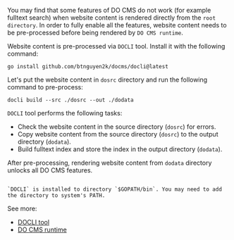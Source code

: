 You may find that some features of DO CMS do not work (for example fulltext search) when website content is rendered directly from the `root directory`. In order to fully enable all the features, website content needs to be pre-processed before being rendered by `DO CMS runtime`.

Website content is pre-processed via `DOCLI` tool.  Install it with the following command:

```shell
go install github.com/btnguyen2k/docms/docli@latest
```

Let's put the website content in `dosrc` directory and run the following command to pre-process:

```shell
docli build --src ./dosrc --out ./dodata
```

`DOCLI` tool performs the following tasks:
- Check the website content in the source directory (`dosrc`) for errors.
- Copy website content from the source directory (`dosrc`) to the output directory (`dodata`).
- Build fulltext index and store the index in the output directory (`dodata`).

After pre-processing, rendering website content from `dodata` directory unlocks all DO CMS features.

```bs-alert warning

`DOCLI` is installed to directory `$GOPATH/bin`. You may need to add the directory to system's PATH.
```

See more:
- [DOCLI tool](../../components/cli/)
- [DO CMS runtime](../../components/runtime/)

